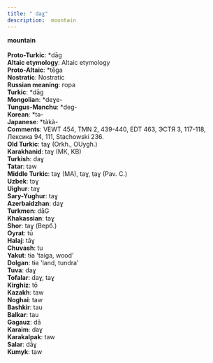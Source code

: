 ```yaml
---
title: " daɣ"
description:  mountain
---
```

<strong> mountain</strong><br><br>
<strong>Proto-Turkic</strong>:  *dāg<br>
<strong>Altaic etymology</strong>:  Altaic etymology<br>
<strong> Proto-Altaic</strong>:  *tēga<br>
<strong>Nostratic</strong>:  Nostratic<br>
<strong>Russian meaning</strong>:  гора<br>
<strong>Turkic</strong>:  *dāg<br>
<strong>Mongolian</strong>:  *deɣe-<br>
<strong>Tungus-Manchu</strong>:  *deg-<br>
<strong>Korean</strong>:  *tǝ-<br>
<strong>Japanese</strong>:  *tàkà-<br>
<strong>Comments</strong>:  VEWT 454, TMN 2, 439-440, EDT 463, ЭСТЯ 3, 117-118, Лексика 94, 111, Stachowski 236.<br>
<strong>Old Turkic</strong>:  taɣ (Orkh., OUygh.)<br>
<strong>Karakhanid</strong>:  taɣ (MK, KB)<br>
<strong>Turkish</strong>:  daɣ<br>
<strong>Tatar</strong>:  taw<br>
<strong>Middle Turkic</strong>:  taɣ (MA), taɣ, ṭaɣ (Pav. C.)<br>
<strong>Uzbek</strong>:  tɔɣ<br>
<strong>Uighur</strong>:  taɣ<br>
<strong>Sary-Yughur</strong>:  taɣ<br>
<strong>Azerbaidzhan</strong>:  daɣ<br>
<strong>Turkmen</strong>:  dāG<br>
<strong>Khakassian</strong>:  taɣ<br>
<strong>Shor</strong>:  taɣ (Верб.)<br>
<strong>Oyrat</strong>:  tū<br>
<strong>Halaj</strong>:  tāɣ<br>
<strong>Chuvash</strong>:  tu<br>
<strong>Yakut</strong>:  tɨa 'taiga, wood'<br>
<strong>Dolgan</strong>:  tɨa 'land, tundra'<br>
<strong>Tuva</strong>:  daɣ<br>
<strong>Tofalar</strong>:  daɣ, taɣ<br>
<strong>Kirghiz</strong>:  tō<br>
<strong>Kazakh</strong>:  taw<br>
<strong>Noghai</strong>:  taw<br>
<strong>Bashkir</strong>:  tau<br>
<strong>Balkar</strong>:  tau<br>
<strong>Gagauz</strong>:  dā<br>
<strong>Karaim</strong>:  daɣ<br>
<strong>Karakalpak</strong>:  taw<br>
<strong>Salar</strong>:  dāɣ<br>
<strong>Kumyk</strong>:  taw<br>


